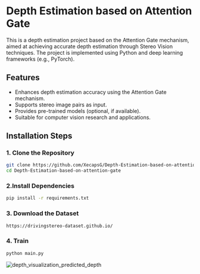 # Depth Estimation based on Attention Gate

This is a depth estimation project based on the Attention Gate mechanism, aimed at achieving accurate depth estimation through Stereo Vision techniques. The project is implemented using Python and deep learning frameworks (e.g., PyTorch).

## Features
- Enhances depth estimation accuracy using the Attention Gate mechanism.
- Supports stereo image pairs as input.
- Provides pre-trained models (optional, if available).
- Suitable for computer vision research and applications.

## Installation Steps

### 1. Clone the Repository
```bash
git clone https://github.com/XecapsG/Depth-Estimation-based-on-attention-gate.git
cd Depth-Estimation-based-on-attention-gate
```
### 2.Install Dependencies
```bash
pip install -r requirements.txt

```

### 3. Download the Dataset

```bash
https://drivingstereo-dataset.github.io/

```

### 4. Train
```bash
python main.py

```
![depth_visualization_predicted_depth](https://github.com/user-attachments/assets/d131f892-812d-4ce1-a897-0feb70785517)




